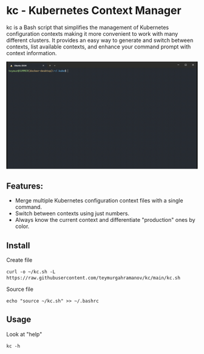 # kc - Kubernetes Context Manager

kc is a Bash script that simplifies the management of Kubernetes configuration contexts making it more convenient to work with many different clusters. It provides an easy way to generate and switch between contexts, list available contexts, and enhance your command prompt with context information.

![](./demo.gif)
## Features:
- Merge multiple Kubernetes configuration context files with a single command.
- Switch between contexts using just numbers.
- Always know the current context and differentiate "production" ones by color.

## Install
Create file
```
curl -o ~/kc.sh -L https://raw.githubusercontent.com/teymurgahramanov/kc/main/kc.sh
```
Source file
```
echo "source ~/kc.sh" >> ~/.bashrc
```

## Usage
Look at "help"
```
kc -h
```